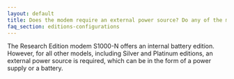 ```yaml
---
layout: default
title: Does the modem require an external power source? Do any of the models come with an internal power source?
faq_section: editions-configurations
---
```


The Research Edition modem S1000-N offers an internal battery edition. However, for all other models, including Silver and Platinum editions, an external power source is required, which can be in the form of a power supply or a battery.
